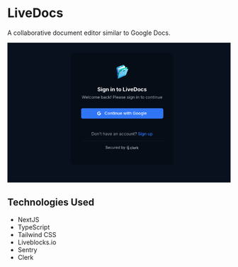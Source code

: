# LiveDocs
A collaborative document editor similar to Google Docs.

![banner_image](public/assets/images/livedocs.jpg)

## Technologies Used
* NextJS
* TypeScript
* Tailwind CSS
* Liveblocks.io
* Sentry
* Clerk
